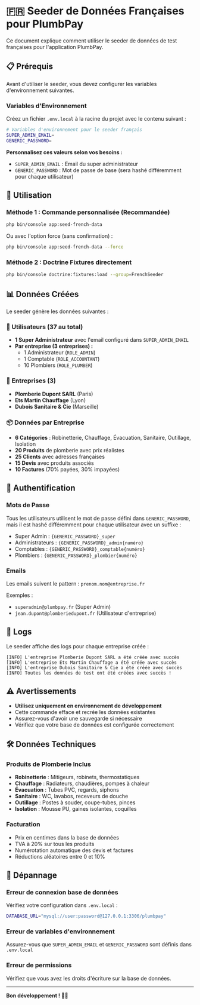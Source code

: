 # 🇫🇷 Seeder de Données Françaises pour PlumbPay

Ce document explique comment utiliser le seeder de données de test françaises pour l'application PlumbPay.

## 📋 Prérequis

Avant d'utiliser le seeder, vous devez configurer les variables d'environnement suivantes.

### Variables d'Environnement

Créez un fichier `.env.local` à la racine du projet avec le contenu suivant :

```bash
# Variables d'environnement pour le seeder français
SUPER_ADMIN_EMAIL=
GENERIC_PASSWORD=
```

**Personnalisez ces valeurs selon vos besoins :**
- `SUPER_ADMIN_EMAIL` : Email du super administrateur
- `GENERIC_PASSWORD` : Mot de passe de base (sera hashé différemment pour chaque utilisateur)

## 🚀 Utilisation

### Méthode 1 : Commande personnalisée (Recommandée)

```bash
php bin/console app:seed-french-data
```

Ou avec l'option force (sans confirmation) :

```bash
php bin/console app:seed-french-data --force
```

### Méthode 2 : Doctrine Fixtures directement

```bash
php bin/console doctrine:fixtures:load --group=FrenchSeeder
```

## 📊 Données Créées

Le seeder génère les données suivantes :

### 👥 Utilisateurs (37 au total)
- **1 Super Administrateur** avec l'email configuré dans `SUPER_ADMIN_EMAIL`
- **Par entreprise (3 entreprises) :**
  - 1 Administrateur (`ROLE_ADMIN`)
  - 1 Comptable (`ROLE_ACCOUNTANT`) 
  - 10 Plombiers (`ROLE_PLUMBER`)

### 🏢 Entreprises (3)
- **Plomberie Dupont SARL** (Paris)
- **Ets Martin Chauffage** (Lyon)  
- **Dubois Sanitaire & Cie** (Marseille)

### 📦 Données par Entreprise
- **6 Catégories** : Robinetterie, Chauffage, Évacuation, Sanitaire, Outillage, Isolation
- **20 Produits** de plomberie avec prix réalistes
- **25 Clients** avec adresses françaises
- **15 Devis** avec produits associés
- **10 Factures** (70% payées, 30% impayées)

## 🔐 Authentification

### Mots de Passe
Tous les utilisateurs utilisent le mot de passe défini dans `GENERIC_PASSWORD`, mais il est hashé différemment pour chaque utilisateur avec un suffixe :
- Super Admin : `{GENERIC_PASSWORD}_super`
- Administrateurs : `{GENERIC_PASSWORD}_admin{numéro}`
- Comptables : `{GENERIC_PASSWORD}_comptable{numéro}`
- Plombiers : `{GENERIC_PASSWORD}_plombier{numéro}`

### Emails
Les emails suivent le pattern : `prenom.nom@entreprise.fr`

Exemples :
- `superadmin@plumbpay.fr` (Super Admin)
- `jean.dupont@plomberiedupont.fr` (Utilisateur d'entreprise)

## 📝 Logs

Le seeder affiche des logs pour chaque entreprise créée :
```
[INFO] L'entreprise Plomberie Dupont SARL a été créée avec succès
[INFO] L'entreprise Ets Martin Chauffage a été créée avec succès  
[INFO] L'entreprise Dubois Sanitaire & Cie a été créée avec succès
[INFO] Toutes les données de test ont été créées avec succès !
```

## ⚠️ Avertissements

- **Utilisez uniquement en environnement de développement**
- Cette commande efface et recrée les données existantes
- Assurez-vous d'avoir une sauvegarde si nécessaire
- Vérifiez que votre base de données est configurée correctement

## 🛠️ Données Techniques

### Produits de Plomberie Inclus
- **Robinetterie** : Mitigeurs, robinets, thermostatiques
- **Chauffage** : Radiateurs, chaudières, pompes à chaleur  
- **Évacuation** : Tubes PVC, regards, siphons
- **Sanitaire** : WC, lavabos, receveurs de douche
- **Outillage** : Postes à souder, coupe-tubes, pinces
- **Isolation** : Mousse PU, gaines isolantes, coquilles

### Facturation
- Prix en centimes dans la base de données
- TVA à 20% sur tous les produits
- Numérotation automatique des devis et factures
- Réductions aléatoires entre 0 et 10%

## 🐛 Dépannage

### Erreur de connexion base de données
Vérifiez votre configuration dans `.env.local` :
```bash
DATABASE_URL="mysql://user:password@127.0.0.1:3306/plumbpay"
```

### Erreur de variables d'environnement
Assurez-vous que `SUPER_ADMIN_EMAIL` et `GENERIC_PASSWORD` sont définis dans `.env.local`

### Erreur de permissions
Vérifiez que vous avez les droits d'écriture sur la base de données.

---

**Bon développement ! 🔧💧** 